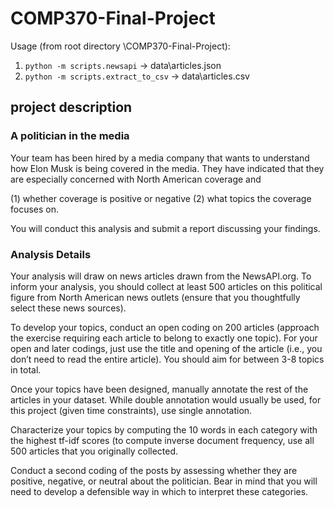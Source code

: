 # COMP370-Final-Project

Usage (from root directory \COMP370-Final-Project):
1) `python -m scripts.newsapi`           -> data\articles.json
2) `python -m scripts.extract_to_csv`    -> data\articles.csv

## project description
### A politician in the media
Your team has been hired by a media company that wants to understand how Elon Musk is being covered in the media. 
They have indicated that they are especially concerned with North American coverage and 

(1) whether coverage is positive or negative
(2) what topics the coverage focuses on.

You will conduct this analysis and submit a report discussing your findings.

### Analysis Details
Your analysis will draw on news articles drawn from the NewsAPI.org. To inform your analysis, you should 
collect at least 500 articles on this political figure from North American news outlets (ensure that you 
thoughtfully select these news sources).

To develop your topics, conduct an open coding on 200 articles (approach the exercise requiring each article
to belong to exactly one topic). For your open and later codings, just use the title and opening of the article 
(i.e., you don’t need to read the entire article). You should aim for between 3-8 topics in total.

Once your topics have been designed, manually annotate the rest of the articles in your dataset. While double 
annotation would usually be used, for this project (given time constraints), use single annotation.

Characterize your topics by computing the 10 words in each category with the highest tf-idf scores (to compute 
inverse document frequency, use all 500 articles that you originally collected.

Conduct a second coding of the posts by assessing whether they are positive, negative, or neutral about the 
politician. Bear in mind that you will need to develop a defensible way in which to interpret these categories.
